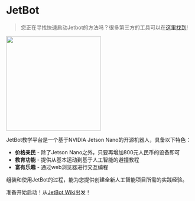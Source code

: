 # JetBot

<!--[<img src="https://img.shields.io/discord/553852754058280961.svg">](https://discord.gg/Ady6NtF) -->

> 您正在寻找快速启动Jetbot的方法吗？很多第三方的工具可以在[这里找到](../../wiki/第三方套件)!

<img src="https://github.com/NVIDIA-AI-IOT/jetbot/wiki/images/jetson-jetbot-illustration_1600x1260.png" height="256">

JetBot教学平台是一个基于NVIDIA Jetson Nano的开源机器人，具备以下特色：

* **价格亲民** - 除了Jetson Nano之外，只要再增加800元人民币的设备即可
* **教育功能** - 提供从基本运动到基于人工智能的避撞教程
* **富有乐趣** - 通过web浏览器进行交互编程

组装和使用JetBot的过程，能为您提供创建全新人工智能项目所需的实践经验。

准备开始启动！从[JetBot Wiki](https://github.com/whoseai/jetbot-cn/wiki)出发！
